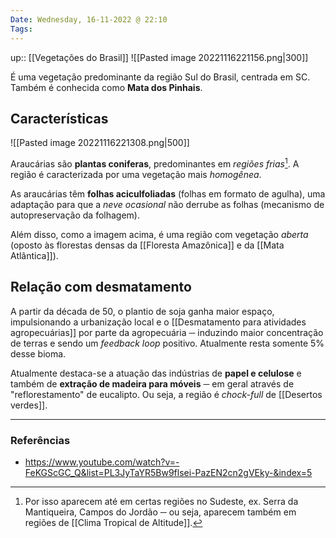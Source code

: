 ```yaml
---
Date: Wednesday, 16-11-2022 @ 22:10
Tags: 
---
```

up:: [[Vegetações do Brasil]]
![[Pasted image 20221116221156.png|300]]

É uma vegetação predominante da região Sul do Brasil, centrada em SC. Também é conhecida como **Mata dos Pinhais**.

## Características
![[Pasted image 20221116221308.png|500]]

Araucárias são **plantas coniferas**, predominantes em *regiões frias*[^1]. A região é caracterizada por uma vegetação mais *homogênea*. 

As araucárias têm **folhas aciculfoliadas** (folhas em formato de agulha), uma adaptação para que a *neve ocasional* não derrube as folhas (mecanismo de autopreservação da folhagem).

Além disso, como a imagem acima, é uma região com vegetação *aberta* (oposto às florestas densas da [[Floresta Amazônica]] e da [[Mata Atlântica]]).

## Relação com desmatamento
A partir da década de 50, o plantio de soja ganha maior espaço, impulsionando a urbanização local e o [[Desmatamento para atividades agropecuárias]] por parte da agropecuária ─ induzindo maior concentração de terras e sendo um *feedback loop* positivo. Atualmente resta somente 5% desse bioma.

Atualmente destaca-se a atuação das indústrias de **papel e celulose** e também de **extração de madeira para móveis** ─ em geral através de "reflorestamento" de eucalipto. Ou seja, a região é *chock-full* de [[Desertos verdes]].

---
### Referências
- https://www.youtube.com/watch?v=-FeKGScGC_Q&list=PL3JyTaYR5Bw9flsei-PazEN2cn2gVEky-&index=5

[^1]: Por isso aparecem até em certas regiões no Sudeste, ex. Serra da Mantiqueira, Campos do Jordão ─ ou seja, aparecem também em regiões de [[Clima Tropical de Altitude]]. 